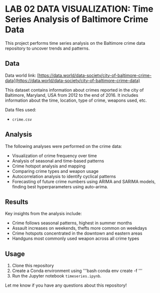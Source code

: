 # LAB 02 DATA VISUALIZATION: Time Series Analysis of Baltimore Crime Data

This project performs time series analysis on the Baltimore crime data repository to uncover trends and patterns.

## Data
Data world link: [https://data.world/data-society/city-of-baltimore-crime-data](https://data.world/data-society/city-of-baltimore-crime-data)

This dataset contains information about crimes reported in the city of Baltimore, Maryland, USA from 2012 to the end of 2016. It includes information about the time, location, type of crime, weapons used, etc.

Data files used:

- `crime.csv`

## Analysis

The following analyses were performed on the crime data:

- Visualization of crime frequency over time
- Analysis of seasonal and time-based patterns
- Crime hotspot analysis and mapping
- Comparing crime types and weapon usage
- Autocorrelation analysis to identify cyclical patterns
- Forecasting of future crime numbers using ARIMA and SARIMA models, finding best hyperparameters using auto-arima.

## Results

Key insights from the analysis include:

- Crime follows seasonal patterns, highest in summer months
- Assault increases on weekends, thefts more common on weekdays
- Crime hotspots concentrated in the downtown and eastern areas
- Handguns most commonly used weapon across all crime types

## Usage

1. Clone this repository
2. Create a Conda environment using
'''bash
conda env create -f <this file>
'''
3. Run the Jupyter notebook `timeseries.ipynb`.

Let me know if you have any questions about this repository!
